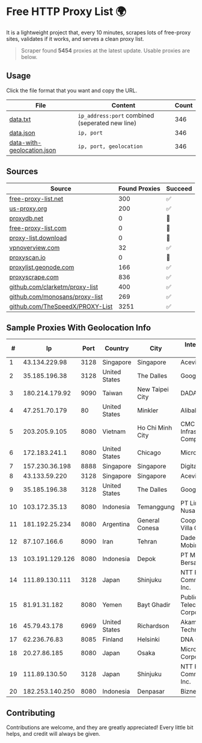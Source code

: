 
# Free HTTP Proxy List 🌍

It is a lightweight project that, every 10 minutes, scrapes lots of free-proxy sites, validates if it works, and serves a clean proxy list.


> Scraper found **5454** proxies at the latest update. Usable proxies are below.

## Usage

Click the file format that you want and copy the URL.


|File|Content|Count|
|----|-------|-----|
|[data.txt](https://raw.githubusercontent.com/themiralay/Proxy-List-World/master/data.txt)|`ip_address:port` combined (seperated new line)|346|
|[data.json](https://raw.githubusercontent.com/themiralay/Proxy-List-World/master/data.json)|`ip, port`|346|
|[data-with-geolocation.json](https://raw.githubusercontent.com/themiralay/Proxy-List-World/master/data-with-geolocation.json)|`ip, port, geolocation`|346|

## Sources

|Source|Found Proxies|Succeed|
|------|-------------|-------|
|[free-proxy-list.net](https://free-proxy-list.net)|300|✅|
|[us-proxy.org](https://www.us-proxy.org)|200|✅|
|[proxydb.net](http://proxydb.net)|0|🚫|
|[free-proxy-list.com](https://free-proxy-list.com/?page=&port=&type%5B%5D=http&type%5B%5D=https&up_time=0&search=Search)|0|🚫|
|[proxy-list.download](https://www.proxy-list.download/HTTP)|0|🚫|
|[vpnoverview.com](https://vpnoverview.com/privacy/anonymous-browsing/free-proxy-servers)|32|✅|
|[proxyscan.io](https://www.proxyscan.io)|0|🚫|
|[proxylist.geonode.com](https://proxylist.geonode.com/api/proxy-list?limit=300&page=1&sort_by=lastChecked&sort_type=desc&protocols=http,https)|166|✅|
|[proxyscrape.com](https://api.proxyscrape.com/v2/?request=displayproxies&protocol=http&timeout=10000&country=all&ssl=all&anonymity=all)|836|✅|
|[github.com/clarketm/proxy-list](https://raw.githubusercontent.com/clarketm/proxy-list/master/proxy-list-raw.txt)|400|✅|
|[github.com/monosans/proxy-list](https://raw.githubusercontent.com/monosans/proxy-list/main/proxies/http.txt)|269|✅|
|[github.com/TheSpeedX/PROXY-List](https://raw.githubusercontent.com/TheSpeedX/PROXY-List/master/http.txt)|3251|✅|


## Sample Proxies With Geolocation Info

|#|Ip|Port|Country|City|Internet Service Provider|
|-|--|----|-------|----|-------------------------|
|1|43.134.229.98|3128|Singapore|Singapore|Aceville Pte.ltd|
|2|35.185.196.38|3128|United States|The Dalles|Google LLC|
|3|180.214.179.92|9090|Taiwan|New Taipei City|DADA|
|4|47.251.70.179|80|United States|Minkler|Alibaba Cloud LLC|
|5|203.205.9.105|8080|Vietnam|Ho Chi Minh City|CMC Telecom Infrastructure Company|
|6|172.183.241.1|8080|United States|Chicago|Microsoft|
|7|157.230.36.198|8888|Singapore|Singapore|DigitalOcean, LLC|
|8|43.133.59.220|3128|Singapore|Singapore|Aceville Pte.ltd|
|9|35.185.196.38|3128|United States|The Dalles|Google LLC|
|10|103.172.35.13|8080|Indonesia|Temanggung|PT Lintas Jaringan Nusantara|
|11|181.192.25.234|8080|Argentina|General Conesa|Coop Telefonica Villa Gesell Ltda|
|12|87.107.166.6|8090|Iran|Tehran|Dade Pardazi Mobinhost Co LTD|
|13|103.191.129.126|8080|Indonesia|Depok|PT Metro Ring Bersama|
|14|111.89.130.111|3128|Japan|Shinjuku|NTT PC Communications, Inc.|
|15|81.91.31.182|8080|Yemen|Bayt Ghadir|Public Telecommunication Corporation|
|16|45.79.43.178|6969|United States|Richardson|Akamai Technologies, Inc.|
|17|62.236.76.83|8085|Finland|Helsinki|DNA Oyj|
|18|20.27.86.185|8080|Japan|Osaka|Microsoft Corporation|
|19|111.89.130.50|3128|Japan|Shinjuku|NTT PC Communications, Inc.|
|20|182.253.140.250|8080|Indonesia|Denpasar|Biznet Networks|



## Contributing

Contributions are welcome, and they are greatly appreciated! Every
little bit helps, and credit will always be given.

